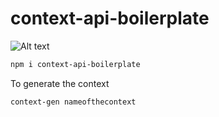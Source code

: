 # context-api-boilerplate
![Alt text](https://img.shields.io/npm/v/context-api-boilerplate)

```sh
npm i context-api-boilerplate
```

To generate the context
```sh
context-gen nameofthecontext
```
